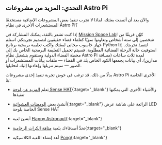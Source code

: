 ## التحدي: المزيد من مشروعات Astro Pi

والآن بعد أن أتممت بعثتك، لماذا لا تجرب تنفيذ بعض المشروعات الإضافية مستخدمًا المستشعرات الأخرى في نظام Astro Pi؟

إذا كنت تشعر بالثقة، يمكنك المشاركة في [Mission Space Lab](https://astro-pi.org/missions/space-lab/)! كوِّن فريقًا من شخصين إلى ستة أشخاص وتعاونوا سويًا كعلماء فضاء حقيقيين لتصميم تجربتكم. استلم جهاز حاسوب مجاني لبعثتك واكتب تعليمة برمجية برنامج Python لتنفيذ تجربتك. إذا استوفيت حالة الرحلة الفضائية المطلوبة، فسيتم تحميل التعليمة البرمجية الخاص بك إلى محطة الفضاء الدولية وستقوم بتشغيل نظام Astro Pi لمدة ثلاث ساعات (مسافة مدارين). أي بيانات يجمعها الكود الخاص بك في الفضاء — ملفات بيانات المستشعرات أو الصور — سيتم تنزيلها وإعادتها إليك لتحليلها.

بدلًا من ذلك، قد ترغب في خوض تجربة تنفيذ إحدى مشروعات Astro Pi الأخرى الخاصة بنا:

+ تعلم [المزيد عن لوحة Sense HAT](https://projects.raspberrypi.org/en/projects/getting-started-with-the-sense-hat){:target="_blank"} والأشياء الأخرى التي يمكنها تنفيذها

+ أنشئ بعض [الومضات العشوائية](https://projects.raspberrypi.org/en/projects/sense-hat-random-sparkles){:target="_blank"} الرائعة على شاشة عرض LED الخاصة بلوحة Sense HAT

+ أنشئ لعبة [Flappy Astronaut](https://projects.raspberrypi.org/en/projects/flappy-astronaut){:target="_blank"}

+ تحدَّ أصدقاءك بلعبة [متاهة الكرات الرخامية](https://projects.raspberrypi.org/en/projects/sense-hat-marble-maze){:target="_blank"}

+ أعد إنشاء اللعبة الكلاسيكية [Pong](https://projects.raspberrypi.org/en/projects/sense-hat-pong){:target="_blank"}